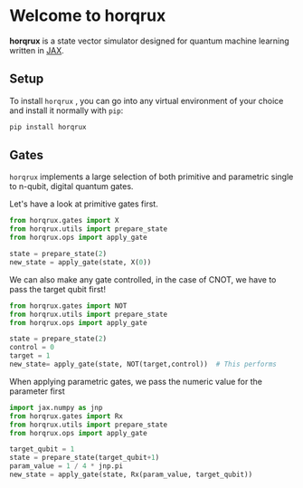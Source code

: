 # Welcome to horqrux

**horqrux** is a state vector simulator designed for quantum machine learning written in [JAX](https://jax.readthedocs.io/).

## Setup

To install `horqrux` , you can go into any virtual environment of your
choice and install it normally with `pip`:

```bash
pip install horqrux
```

## Gates

`horqrux` implements a large selection of both primitive and parametric single to n-qubit, digital quantum gates.

Let's have a look at primitive gates first.

```python exec="on" source="material-block"
from horqrux.gates import X
from horqrux.utils import prepare_state
from horqrux.ops import apply_gate

state = prepare_state(2)
new_state = apply_gate(state, X(0))
```

We can also make any gate controlled, in the case of CNOT, we have to pass the target qubit first!

```python exec="on" source="material-block"
from horqrux.gates import NOT
from horqrux.utils import prepare_state
from horqrux.ops import apply_gate

state = prepare_state(2)
control = 0
target = 1
new_state= apply_gate(state, NOT(target,control))  # This performs
```

When applying parametric gates, we pass the numeric value for the parameter first

```python exec="on" source="material-block"
import jax.numpy as jnp
from horqrux.gates import Rx
from horqrux.utils import prepare_state
from horqrux.ops import apply_gate

target_qubit = 1
state = prepare_state(target_qubit+1)
param_value = 1 / 4 * jnp.pi
new_state = apply_gate(state, Rx(param_value, target_qubit))
```
